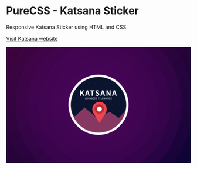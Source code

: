 # PureCSS - Katsana Sticker
Responsive Katsana Sticker using HTML and CSS

[Visit Katsana website](https://www.katsana.com)

<div align="center">
   <img src="screenshot.png" width="800" />
</div
